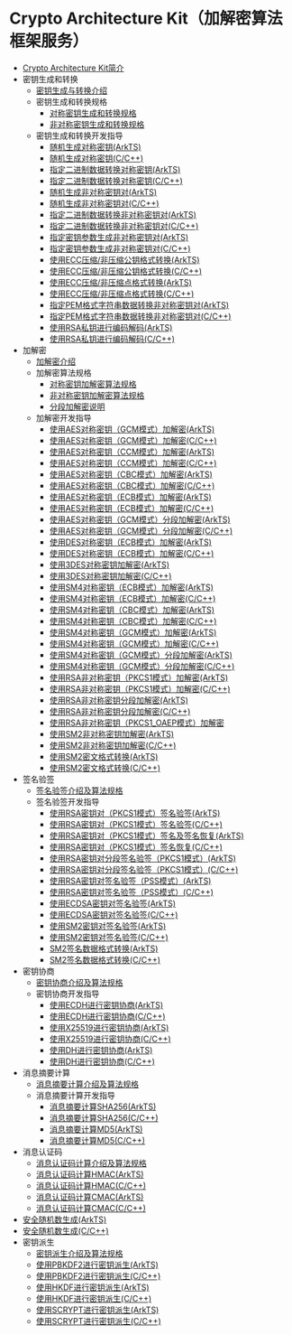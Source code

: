 # Crypto Architecture Kit（加解密算法框架服务）

- [Crypto Architecture Kit简介](crypto-architecture-kit-intro.md)
- 密钥生成和转换<!--crypto-key-generation-conversion-->
  - [密钥生成与转换介绍](crypto-key-generation-conversion-overview.md)
  - 密钥生成和转换规格<!--crypto-key-generation-conversion-spec-->
    - [对称密钥生成和转换规格](crypto-sym-key-generation-conversion-spec.md)
    - [非对称密钥生成和转换规格](crypto-asym-key-generation-conversion-spec.md)
  - 密钥生成和转换开发指导<!--crypto-key-generation-conversion-dev-->
    - [随机生成对称密钥(ArkTS)](crypto-generate-sym-key-randomly.md)
    - [随机生成对称密钥(C/C++)](crypto-generate-sym-key-randomly-ndk.md)
    - [指定二进制数据转换对称密钥(ArkTS)](crypto-convert-binary-data-to-sym-key.md)
    - [指定二进制数据转换对称密钥(C/C++)](crypto-convert-binary-data-to-sym-key-ndk.md)
    - [随机生成非对称密钥对(ArkTS)](crypto-generate-asym-key-pair-randomly.md)
    - [随机生成非对称密钥对(C/C++)](crypto-generate-asym-key-pair-randomly-ndk.md)
    - [指定二进制数据转换非对称密钥对(ArkTS)](crypto-convert-binary-data-to-asym-key-pair.md)
    - [指定二进制数据转换非对称密钥对(C/C++)](crypto-convert-binary-data-to-asym-key-pair-ndk.md)
    - [指定密钥参数生成非对称密钥对(ArkTS)](crypto-generate-asym-key-pair-from-key-spec.md)
    - [指定密钥参数生成非对称密钥对(C/C++)](crypto-generate-asym-key-pair-from-key-spec-ndk.md)
    - [使用ECC压缩/非压缩公钥格式转换(ArkTS)](crypto-convert-compressed-or-uncompressed-ECC-pubkey.md)
    - [使用ECC压缩/非压缩公钥格式转换(C/C++)](crypto-convert-compressed-or-uncompressed-ECC-pubkey-ndk.md)
    - [使用ECC压缩/非压缩点格式转换(ArkTS)](crypto-convert-compressed-or-uncompressed-ECC-point.md)
    - [使用ECC压缩/非压缩点格式转换(C/C++)](crypto-convert-compressed-or-uncompressed-ECC-point-ndk.md)
    - [指定PEM格式字符串数据转换非对称密钥对(ArkTS)](crypto-convert-string-data-to-asym-key-pair.md)
    - [指定PEM格式字符串数据转换非对称密钥对(C/C++)](crypto-convert-string-data-to-asym-key-pair-ndk.md)
    - [使用RSA私钥进行编码解码(ArkTS)](crypto-rsa-encoded-decoded.md)
    - [使用RSA私钥进行编码解码(C/C++)](crypto-rsa-encoded-decoded-ndk.md)
- 加解密<!--crypto-encryption-decryption-->
  - [加解密介绍](crypto-encryption-decryption-overview.md)
  - 加解密算法规格<!--crypto-encrypt-decrypt-spec-->
    - [对称密钥加解密算法规格](crypto-sym-encrypt-decrypt-spec.md)
    - [非对称密钥加解密算法规格](crypto-asym-encrypt-decrypt-spec.md)
    - [分段加解密说明](crypto-encrypt-decrypt-by-segment.md)
  - 加解密开发指导<!--crypto-encrypt-decrypt-dev-->
    - [使用AES对称密钥（GCM模式）加解密(ArkTS)](crypto-aes-sym-encrypt-decrypt-gcm.md)
    - [使用AES对称密钥（GCM模式）加解密(C/C++)](crypto-aes-sym-encrypt-decrypt-gcm-ndk.md)
    - [使用AES对称密钥（CCM模式）加解密(ArkTS)](crypto-aes-sym-encrypt-decrypt-ccm.md)
    - [使用AES对称密钥（CCM模式）加解密(C/C++)](crypto-aes-sym-encrypt-decrypt-ccm-ndk.md)
    - [使用AES对称密钥（CBC模式）加解密(ArkTS)](crypto-aes-sym-encrypt-decrypt-cbc.md)
    - [使用AES对称密钥（CBC模式）加解密(C/C++)](crypto-aes-sym-encrypt-decrypt-cbc-ndk.md)
    - [使用AES对称密钥（ECB模式）加解密(ArkTS)](crypto-aes-sym-encrypt-decrypt-ecb.md)
    - [使用AES对称密钥（ECB模式）加解密(C/C++)](crypto-aes-sym-encrypt-decrypt-ecb-ndk.md)
    - [使用AES对称密钥（GCM模式）分段加解密(ArkTS)](crypto-aes-sym-encrypt-decrypt-gcm-by-segment.md)
    - [使用AES对称密钥（GCM模式）分段加解密(C/C++)](crypto-aes-sym-encrypt-decrypt-gcm-by-segment-ndk.md)
    - [使用DES对称密钥（ECB模式）加解密(ArkTS)](crypto-des-sym-encrypt-decrypt-ecb.md)
    - [使用DES对称密钥（ECB模式）加解密(C/C++)](crypto-des-sym-encrypt-decrypt-ecb-ndk.md)
    - [使用3DES对称密钥加解密(ArkTS)](crypto-3des-sym-encrypt-decrypt-ecb.md)
    - [使用3DES对称密钥加解密(C/C++)](crypto-3des-sym-encrypt-decrypt-ecb-ndk.md)
    - [使用SM4对称密钥（ECB模式）加解密(ArkTS)](crypto-sm4-sym-encrypt-decrypt-ecb.md)
    - [使用SM4对称密钥（ECB模式）加解密(C/C++)](crypto-sm4-sym-encrypt-decrypt-ecb-ndk.md)
    - [使用SM4对称密钥（CBC模式）加解密(ArkTS)](crypto-sm4-sym-encrypt-decrypt-cbc.md)
    - [使用SM4对称密钥（CBC模式）加解密(C/C++)](crypto-sm4-sym-encrypt-decrypt-cbc-ndk.md)
    - [使用SM4对称密钥（GCM模式）加解密(ArkTS)](crypto-sm4-sym-encrypt-decrypt-gcm.md)
    - [使用SM4对称密钥（GCM模式）加解密(C/C++)](crypto-sm4-sym-encrypt-decrypt-gcm-ndk.md)
    - [使用SM4对称密钥（GCM模式）分段加解密(ArkTS)](crypto-sm4-sym-encrypt-decrypt-gcm-by-segment.md)
    - [使用SM4对称密钥（GCM模式）分段加解密(C/C++)](crypto-sm4-sym-encrypt-decrypt-gcm-by-segment-ndk.md)
    - [使用RSA非对称密钥（PKCS1模式）加解密(ArkTS)](crypto-rsa-asym-encrypt-decrypt-pkcs1.md)
    - [使用RSA非对称密钥（PKCS1模式）加解密(C/C++)](crypto-rsa-asym-encrypt-decrypt-pkcs1-ndk.md)
    - [使用RSA非对称密钥分段加解密(ArkTS)](crypto-rsa-asym-encrypt-decrypt-by-segment.md)
    - [使用RSA非对称密钥分段加解密(C/C++)](crypto-rsa-asym-encrypt-decrypt-by-segment-ndk.md)
    - [使用RSA非对称密钥（PKCS1_OAEP模式）加解密](crypto-rsa-asym-encrypt-decrypt-pkcs1_oaep.md)
    - [使用SM2非对称密钥加解密(ArkTS)](crypto-sm2-asym-encrypt-decrypt.md)
    - [使用SM2非对称密钥加解密(C/C++)](crypto-sm2-asym-encrypt-decrypt-ndk.md)
    - [使用SM2密文格式转换(ArkTS)](crypto-sm2-ciphertext-conversion.md)
    - [使用SM2密文格式转换(C/C++)](crypto-sm2-ciphertext-conversion-ndk.md)
- 签名验签<!--crypto-sign-sig-verify-->
  - [签名验签介绍及算法规格](crypto-sign-sig-verify-overview.md)
  - 签名验签开发指导<!--crypto-sign-sig-verify-dev-->
    - [使用RSA密钥对（PKCS1模式）签名验签(ArkTS)](crypto-rsa-sign-sig-verify-pkcs1.md)
    - [使用RSA密钥对（PKCS1模式）签名验签(C/C++)](crypto-rsa-sign-sig-verify-pkcs1-ndk.md)
    - [使用RSA密钥对（PKCS1模式）签名及签名恢复(ArkTS)](crypto-rsa-sign-sig-verify-recover-pkcs1.md)
    - [使用RSA密钥对（PKCS1模式）签名恢复(C/C++)](crypto-rsa-sign-sig-verify-recover-pkcs1-ndk.md)
    - [使用RSA密钥对分段签名验签（PKCS1模式）(ArkTS)](crypto-rsa-sign-sig-verify-pkcs1-by-segment.md)
    - [使用RSA密钥对分段签名验签（PKCS1模式）(C/C++)](crypto-rsa-sign-sig-verify-pkcs1-by-segment-ndk.md)
    - [使用RSA密钥对签名验签（PSS模式）(ArkTS)](crypto-rsa-sign-sig-verify-pss.md)
    - [使用RSA密钥对签名验签（PSS模式）(C/C++)](crypto-rsa-sign-sig-verify-pss-ndk.md)
    - [使用ECDSA密钥对签名验签(ArkTS)](crypto-ecdsa-sign-sig-verify.md)
    - [使用ECDSA密钥对签名验签(C/C++)](crypto-ecdsa-sign-sig-verify-ndk.md)
    - [使用SM2密钥对签名验签(ArkTS)](crypto-sm2-sign-sig-verify-pkcs1.md)
    - [使用SM2密钥对签名验签(C/C++)](crypto-sm2-sign-sig-verify-pkcs1-ndk.md)
    - [SM2签名数据格式转换(ArkTS)](crypto-sm2-sign-data-format-conversion.md)
    - [SM2签名数据格式转换(C/C++)](crypto-sm2-sign-data-format-conversion-ndk.md)
- 密钥协商<!--crypto-key-agreement-->
  - [密钥协商介绍及算法规格](crypto-key-agreement-overview.md)
  - 密钥协商开发指导<!--crypto-key-agreement-dev-->
    - [使用ECDH进行密钥协商(ArkTS)](crypto-key-agreement-using-ecdh.md)
    - [使用ECDH进行密钥协商(C/C++)](crypto-key-agreement-using-ecdh-ndk.md)
    - [使用X25519进行密钥协商(ArkTS)](crypto-key-agreement-using-x25519.md)
    - [使用X25519进行密钥协商(C/C++)](crypto-key-agreement-using-x25519-ndk.md)
    - [使用DH进行密钥协商(ArkTS)](crypto-key-agreement-using-dh.md)
    - [使用DH进行密钥协商(C/C++)](crypto-key-agreement-using-dh-ndk.md)
- 消息摘要计算<!--crypto-generate-message-->
  - [消息摘要计算介绍及算法规格](crypto-generate-message-digest-overview.md)
  - 消息摘要计算开发指导<!--crypto-generate-message-digest-dev-->
    - [消息摘要计算SHA256(ArkTS)](crypto-generate-message-digest.md)
    - [消息摘要计算SHA256(C/C++)](crypto-generate-message-digest-ndk.md)
    - [消息摘要计算MD5(ArkTS)](crypto-generate-message-digest-md5.md)
    - [消息摘要计算MD5(C/C++)](crypto-generate-message-digest-md5-ndk.md)
- 消息认证码<!--crypto-compute-mac-->
  - [消息认证码计算介绍及算法规格](crypto-compute-mac-overview.md)
  - [消息认证码计算HMAC(ArkTS)](crypto-compute-hmac.md)
  - [消息认证码计算HMAC(C/C++)](crypto-compute-hmac-ndk.md)
  - [消息认证码计算CMAC(ArkTS)](crypto-compute-cmac.md)
  - [消息认证码计算CMAC(C/C++)](crypto-compute-cmac-ndk.md)
- [安全随机数生成(ArkTS)](crypto-generate-random-number.md)
- [安全随机数生成(C/C++)](crypto-generate-random-number-ndk.md)
- 密钥派生<!--crypto-key-derivation-->
  - [密钥派生介绍及算法规格](crypto-key-derivation-overview.md)
  - [使用PBKDF2进行密钥派生(ArkTS)](crypto-key-derivation-using-pbkdf2.md)
  - [使用PBKDF2进行密钥派生(C/C++)](crypto-key-derivation-using-pbkdf2-ndk.md)
  - [使用HKDF进行密钥派生(ArkTS)](crypto-key-derivation-using-hkdf.md)
  - [使用HKDF进行密钥派生(C/C++)](crypto-key-derivation-using-hkdf-ndk.md)
  - [使用SCRYPT进行密钥派生(ArkTS)](crypto-key-derivation-using-scrypt.md)
  - [使用SCRYPT进行密钥派生(C/C++)](crypto-key-derivation-using-scrypt-ndk.md)
